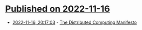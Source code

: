 # [Published on 2022-11-16](index.md)

* [2022-11-16, 20:17:03](https://lobste.rs/s/g6tqqt/distributed_computing_manifesto) - [The Distributed Computing Manifesto](https://www.allthingsdistributed.com/2022/11/amazon-1998-distributed-computing-manifesto.html)
